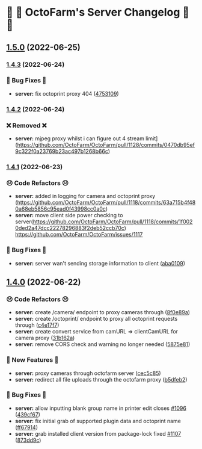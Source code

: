 # :octopus: :octopus: OctoFarm's Server Changelog :octopus: :octopus:

## [1.5.0](https://github.com/OctoFarm/OctoFarm/compare/client-1.5.0...1.5.0) (2022-06-25)

### [1.4.3](https://github.com/OctoFarm/OctoFarm/compare/1.4.2...1.4.3) (2022-06-24)


### :hammer: Bug Fixes :hammer:

* **server:** fix octoprint proxy 404 ([4753109](https://github.com/OctoFarm/OctoFarm/commit/4753109ea4bca981cc955a129a700071b8327761))

### [1.4.2](https://github.com/OctoFarm/OctoFarm/compare/client-1.4.1...1.4.2) (2022-06-24)

### :x: Removed :x:

* **server:** mjpeg proxy whilst i can figure out 4 stream limit](https://github.com/OctoFarm/OctoFarm/pull/1128/commits/0470db95ef9c322f0a23769b23ac497b1268b66c)

### [1.4.1](https://github.com/OctoFarm/OctoFarm/compare/client-1.4.0...1.4.1) (2022-06-23)

### :persevere: Code Refactors :persevere:
* **server:** added in logging for camera and octoprint proxy (https://github.com/OctoFarm/OctoFarm/pull/1118/commits/63a715b4f480a68eb5856c95ead0f43998cc0a0c)
* **server:** move client side power checking to server(https://github.com/OctoFarm/OctoFarm/pull/1118/commits/1f0020ded2a47dcc22278296883f2deb52ccb70c) https://github.com/OctoFarm/OctoFarm/issues/1117

### :hammer: Bug Fixes :hammer:
* **server:** server wan't sending storage information to client ([aba0109](https://github.com/OctoFarm/OctoFarm/pull/1118/commits/aba010998851123aad62c0e738b1f5ff6d83e4c6))

## [1.4.0](https://github.com/OctoFarm/OctoFarm/compare/1.3.0...1.4.0) (2022-06-22)


### :persevere: Code Refactors :persevere:

* **server:** create /camera/ endpoint to proxy cameras through ([8f0e89a](https://github.com/OctoFarm/OctoFarm/commit/8f0e89a11ef8cd3a27873f2fd7b3342d9a5eedb7))
* **server:** create /octoprint/ endpoint to proxy all octoprint requests through ([c4e17f7](https://github.com/OctoFarm/OctoFarm/commit/c4e17f7bbb7ccfc7d9f8eda04b85b86470520b46))
* **server:** create convert service from camURL => clientCamURL for camera proxy ([31b162a](https://github.com/OctoFarm/OctoFarm/commit/31b162a18d0dc716de96b47c2d7538143a7653af))
* **server:** remove CORS check and warning no longer needed ([5875e81](https://github.com/OctoFarm/OctoFarm/commit/5875e8125a152d16703175f53852be3d8bf3344e))


### :stars: New Features :stars:

* **server:** proxy cameras through octofarm server ([cec5c85](https://github.com/OctoFarm/OctoFarm/commit/cec5c85a78a7ba35c4f7c84d10488b2dcd7fce06))
* **server:** redirect all file uploads through the octofarm proxy ([b5dfeb2](https://github.com/OctoFarm/OctoFarm/commit/b5dfeb2d106f4dc8f8b1f91f51a4e36c106bea4c))


### :hammer: Bug Fixes :hammer:

* **server:** allow inputting blank group name in printer edit closes [#1096](https://github.com/OctoFarm/OctoFarm/issues/1096) ([439cf67](https://github.com/OctoFarm/OctoFarm/commit/439cf67d7aaa6aef466b031bff768e3b54a645b6))
* **server:** fix initial grab of supported plugin data and octoprint name ([ff67914](https://github.com/OctoFarm/OctoFarm/commit/ff6791491d00353cbef604c799f10f25290c6efb))
* **server:** grab installed client version from package-lock fixed [#1107](https://github.com/OctoFarm/OctoFarm/issues/1107) ([873dd9c](https://github.com/OctoFarm/OctoFarm/commit/873dd9c2f4aab26e8e4262aff9e075bd0e304f55))